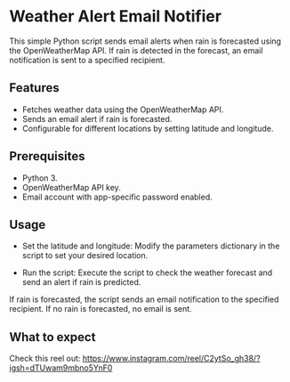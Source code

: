 # Weather Alert Email Notifier

This simple Python script sends email alerts when rain is forecasted using the OpenWeatherMap API.
If rain is detected in the forecast, an email notification is sent to a specified recipient.

## Features

- Fetches weather data using the OpenWeatherMap API.
- Sends an email alert if rain is forecasted.
- Configurable for different locations by setting latitude and longitude.

## Prerequisites
- Python 3.
- OpenWeatherMap API key.
- Email account with app-specific password enabled.

## Usage
- Set the latitude and longitude: Modify the parameters dictionary in the script to set your desired location.

- Run the script: Execute the script to check the weather forecast and send an alert if rain is predicted.

If rain is forecasted, the script sends an email notification to the specified recipient.
If no rain is forecasted, no email is sent.

## What to expect
Check this reel out: https://www.instagram.com/reel/C2ytSo_gh38/?igsh=dTUwam9mbno5YnF0
